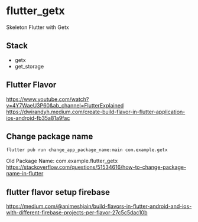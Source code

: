 # flutter_getx

Skeleton Flutter with Getx

## Stack
  - getx
  - get_storage


## Flutter Flavor
https://www.youtube.com/watch?v=4Y7WaeU3P60&ab_channel=FlutterExplained
https://dwirandyh.medium.com/create-build-flavor-in-flutter-application-ios-android-fb35a81a9fac


## Change package name
`flutter pub run change_app_package_name:main com.example.getx`

Old Package Name: com.example.flutter_getx
https://stackoverflow.com/questions/51534616/how-to-change-package-name-in-flutter


## flutter flavor setup firebase
https://medium.com/@animeshjain/build-flavors-in-flutter-android-and-ios-with-different-firebase-projects-per-flavor-27c5c5dac10b
